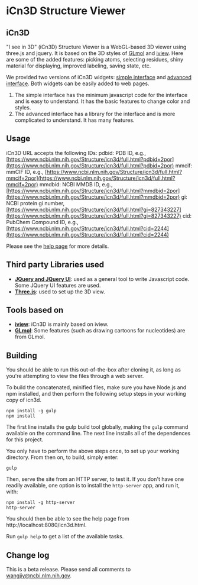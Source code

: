 # iCn3D Structure Viewer

## iCn3D

"I see in 3D" (iCn3D) Structure Viewer is a WebGL-based 3D viewer using three.js and jquery. It is based on the 3D styles of [GLmol](http://webglmol.osdn.jp/index-en.html) and [iview](http://istar.cse.cuhk.edu.hk/iview/). Here are some of the added features: picking atoms, selecting residues, shiny material for displaying, improved labeling, saving state, etc.

We provided two versions of iCn3D widgets: [simple interface](https://www.ncbi.nlm.nih.gov/Structure/icn3d/index.html?mmdbid=2por) and [advanced interface](https://www.ncbi.nlm.nih.gov/Structure/icn3d/full.html?mmdbid=2por). Both widgets can be easily added to web pages.

1. The simple interface has the minimum javascript code for the interface and is easy to understand. It has the basic features to change color and styles.
2. The advanced interface has a library for the interface and is more complicated to understand. It has many features.

  
## Usage

iCn3D URL accepts the following IDs:
pdbid: PDB ID, e.g., [https://www.ncbi.nlm.nih.gov/Structure/icn3d/full.html?pdbid=2por](https://www.ncbi.nlm.nih.gov/Structure/icn3d/full.html?pdbid=2por)
mmcif: mmCIF ID, e.g., [https://www.ncbi.nlm.nih.gov/Structure/icn3d/full.html?mmcif=2por](https://www.ncbi.nlm.nih.gov/Structure/icn3d/full.html?mmcif=2por)
mmdbid: NCBI MMDB ID, e.g., [https://www.ncbi.nlm.nih.gov/Structure/icn3d/full.html?mmdbid=2por](https://www.ncbi.nlm.nih.gov/Structure/icn3d/full.html?mmdbid=2por)
gi: NCBI protein gi number, [https://www.ncbi.nlm.nih.gov/Structure/icn3d/full.html?gi=827343227](https://www.ncbi.nlm.nih.gov/Structure/icn3d/full.html?gi=827343227)
cid: PubChem Compound ID, e.g., [https://www.ncbi.nlm.nih.gov/Structure/icn3d/full.html?cid=2244](https://www.ncbi.nlm.nih.gov/Structure/icn3d/full.html?cid=2244)

Please see the [help page](https://www.ncbi.nlm.nih.gov/Structure/icn3d/icn3d.html) for more details.


## Third party Libraries used

* **[JQuery and JQuery UI](https://jquery.com/)**: used as a general tool to write Javascript code. Some JQuery UI features are used.
* **[Three.js](http://threejs.org/)**: used to set up the 3D view.


## Tools based on

* **[iview](http://istar.cse.cuhk.edu.hk/iview/)**: iCn3D is mainly based on iview.
* **[GLmol](http://webglmol.osdn.jp/index-en.html)**: Some features (such as drawing cartoons for nucleotides) are from GLmol.


## Building

You should be able to run this out-of-the-box after cloning it, as long as you're attempting to view the files through a web server.

To build the concatenated, minified files, make sure you have Node.js and npm installed, and then perform the following setup steps in your working copy of icn3d. 

```
npm install -g gulp
npm install
```

The first line installs the gulp build tool globally, making the `gulp` command available on the command line. The next line installs all of the dependences for this project.

You only have to perform the above steps once, to set up your working directory. From then on, to build, simply enter:

```
gulp
```

Then, serve the site from an HTTP server, to test it. If you don't have one readily available, one option is to install the `http-server` app, and run it, with:

```
npm install -g http-server
http-server
```

You should then be able to see the help page from http://localhost:8080/icn3d.html.

Run `gulp help` to get a list of the available tasks.



## Change log

This is a beta release. Please send all comments to wangjiy@ncbi.nlm.nih.gov. 
